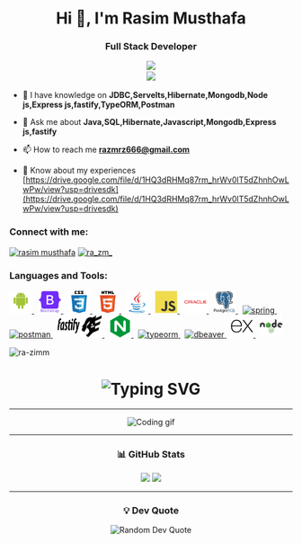 <h1 align="center">Hi 👋, I'm Rasim Musthafa</h1>
<h3 align="center">Full Stack Developer</h3>

<div align="center">
  <img src="https://i.pinimg.com/736x/8f/5f/14/8f5f14eaebc083eb5ad9706f0ca35094.jpg"/>
</div>

<div align="center">
  <img src="https://media4.giphy.com/media/RbDKaczqWovIugyJmW/giphy.gif"/>
</div>

- 🌱 I have knowledge on **JDBC,Servelts,Hibernate,Mongodb,Node js,Express js,fastify,TypeORM,Postman**

- 💬 Ask me about **Java,SQL,Hibernate,Javascript,Mongodb,Express js,fastify**

- 📫 How to reach me **razmrz666@gmail.com**

- 📄 Know about my experiences [https://drive.google.com/file/d/1HQ3dRHMq87rm_hrWv0lT5dZhnhOwLwPw/view?usp=drivesdk](https://drive.google.com/file/d/1HQ3dRHMq87rm_hrWv0lT5dZhnhOwLwPw/view?usp=drivesdk)

<h3 align="left">Connect with me:</h3>
<p align="left">
<a href="https://linkedin.com/in/rasim musthafa" target="blank"><img align="center" src="https://raw.githubusercontent.com/rahuldkjain/github-profile-readme-generator/master/src/images/icons/Social/linked-in-alt.svg" alt="rasim musthafa" height="30" width="40" /></a>
<a href="https://instagram.com/ra_zm_" target="blank"><img align="center" src="https://raw.githubusercontent.com/rahuldkjain/github-profile-readme-generator/master/src/images/icons/Social/instagram.svg" alt="ra_zm_" height="30" width="40" /></a>
</p>

 
 

<h3 align="left">Languages and Tools:</h3>
<p align="left"> 
  <!-- Existing -->
  <a href="https://developer.android.com" target="_blank" rel="noreferrer"> 
    <img src="https://raw.githubusercontent.com/devicons/devicon/master/icons/android/android-original-wordmark.svg" alt="android" width="40" height="40"/> 
  </a>&nbsp;
  <a href="https://getbootstrap.com" target="_blank" rel="noreferrer"> 
    <img src="https://raw.githubusercontent.com/devicons/devicon/master/icons/bootstrap/bootstrap-plain-wordmark.svg" alt="bootstrap" width="40" height="40"/> 
  </a>&nbsp;
  <a href="https://www.w3schools.com/css/" target="_blank" rel="noreferrer"> 
    <img src="https://raw.githubusercontent.com/devicons/devicon/master/icons/css3/css3-original-wordmark.svg" alt="css3" width="40" height="40"/> 
  </a>&nbsp;
  <a href="https://www.w3.org/html/" target="_blank" rel="noreferrer"> 
    <img src="https://raw.githubusercontent.com/devicons/devicon/master/icons/html5/html5-original-wordmark.svg" alt="html5" width="40" height="40"/> 
  </a>&nbsp;
  <a href="https://www.java.com" target="_blank" rel="noreferrer"> 
    <img src="https://raw.githubusercontent.com/devicons/devicon/master/icons/java/java-original.svg" alt="java" width="40" height="40"/> 
  </a>&nbsp;
  <a href="https://developer.mozilla.org/en-US/docs/Web/JavaScript" target="_blank" rel="noreferrer"> 
    <img src="https://raw.githubusercontent.com/devicons/devicon/master/icons/javascript/javascript-original.svg" alt="javascript" width="40" height="40"/> 
  </a>&nbsp;
  <a href="https://www.oracle.com/" target="_blank" rel="noreferrer"> 
    <img src="https://raw.githubusercontent.com/devicons/devicon/master/icons/oracle/oracle-original.svg" alt="oracle" width="40" height="40"/> 
  </a>&nbsp;
  <a href="https://www.postgresql.org" target="_blank" rel="noreferrer"> 
    <img src="https://raw.githubusercontent.com/devicons/devicon/master/icons/postgresql/postgresql-original-wordmark.svg" alt="postgresql" width="40" height="40"/> 
  </a>&nbsp;
  <a href="https://spring.io/" target="_blank" rel="noreferrer"> 
    <img src="https://www.vectorlogo.zone/logos/springio/springio-icon.svg" alt="spring" width="40" height="40"/> 
  </a>&nbsp;

  <!-- Added -->
  <a href="https://www.postman.com/" target="_blank" rel="noreferrer"> 
    <img src="https://www.vectorlogo.zone/logos/getpostman/getpostman-icon.svg" alt="postman" width="40" height="40"/> 
  </a>&nbsp;
  <a href="https://fastify.dev/" target="_blank" rel="noreferrer"> 
    <img src="https://raw.githubusercontent.com/fastify/graphics/master/fastify-landscape-outlined.svg" alt="fastify" width="80" height="40"/> 
  </a>&nbsp;
  <a href="https://nginx.org/" target="_blank" rel="noreferrer"> 
    <img src="https://raw.githubusercontent.com/devicons/devicon/master/icons/nginx/nginx-original.svg" alt="nginx" width="40" height="40"/> 
  </a>&nbsp;
  <a href="https://typeorm.io/" target="_blank" rel="noreferrer"> 
    <img src="https://avatars.githubusercontent.com/u/20165699?s=200&v=4" alt="typeorm" width="40" height="40"/> 
  </a>&nbsp;
  <a href="https://dbeaver.io/" target="_blank" rel="noreferrer"> 
    <img src="https://dbeaver.io/wp-content/uploads/2015/09/beaver-head.png" alt="dbeaver" width="40" height="40"/> 
  </a>&nbsp;
  <a href="https://expressjs.com/" target="_blank" rel="noreferrer"> 
    <img src="https://raw.githubusercontent.com/devicons/devicon/master/icons/express/express-original.svg" alt="express" width="40" height="40"/> 
  </a>&nbsp;
  <a href="https://nodejs.org/" target="_blank" rel="noreferrer"> 
    <img src="https://raw.githubusercontent.com/devicons/devicon/master/icons/nodejs/nodejs-original-wordmark.svg" alt="nodejs" width="40" height="40"/> 
  </a>
</p>





<p><img align="center" src="https://github-readme-stats.vercel.app/api/top-langs?username=ra-zimm&show_icons=true&locale=en&layout=compact" alt="ra-zimm" /></p>

 


<!-- Animated Typing Banner -->
<h1 align="center">
  <img src="https://readme-typing-svg.demolab.com?font=Fira+Code&size=28&duration=3000&pause=1000&color=00F700&center=true&vCenter=true&width=500&lines=Hello+World!;Full+Stack+Developer;Fastify+%7C+Node.js+%7C+TypeORM;Code.+Commit.+Repeat." alt="Typing SVG" />
</h1>

---

<!-- Coding GIF -->
<p align="center">
  <img src="https://media.giphy.com/media/qgQUggAC3Pfv687qPC/giphy.gif" width="400" alt="Coding gif"/>
</p>

---

<!-- GitHub Stats -->
<h3 align="center">📊 GitHub Stats</h3>
<p align="center">
  <img src="https://github-readme-stats.vercel.app/api?username=Ra-zimm&show_icons=true&theme=tokyonight" height="150" />
  <img src="https://github-readme-streak-stats.herokuapp.com?user=Ra-zimm&theme=tokyonight&hide_border=false" height="150" />
</p>

---

<!-- Fun Quote -->
<h3 align="center">💡 Dev Quote</h3>
<p align="center">
  <img src="https://quotes-github-readme.vercel.app/api?type=horizontal&theme=merko" alt="Random Dev Quote"/>
</p>






 




